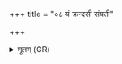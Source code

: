 +++
title = "०८ यं क्रन्दसी संयती"

+++
<details><summary>मूलम् (GR)</summary>

यं क्रन्दसी संयती विह्वयते  
परे ऽवर उभया अमित्राः ।  
समानं चिद् रथम् आतस्थिवांसा  
नाना हवेते स (…) ॥
</details>